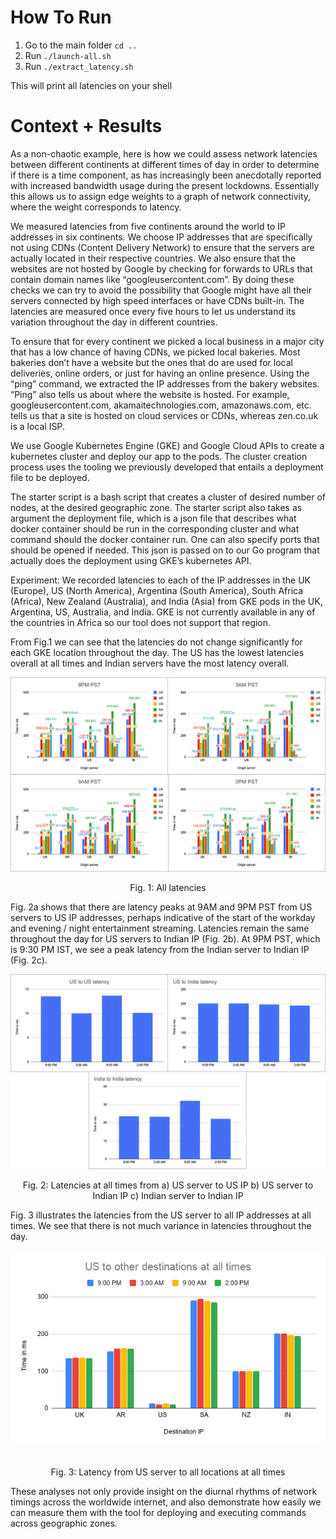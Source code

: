# How To Run
1. Go to the main folder `cd ..`
2. Run `./launch-all.sh`
3. Run `./extract_latency.sh`

This will print all latencies on your shell

# Context + Results

As a non-chaotic example, here is how we could assess network latencies between different continents at different times of day in order to determine if there is a time component, as has increasingly been anecdotally reported with increased bandwidth usage during the present lockdowns. Essentially this allows us to assign edge weights to a graph of network connectivity, where the weight corresponds to latency.

We measured latencies from five continents around the world to IP addresses in six continents. We choose IP addresses that are specifically not using CDNs (Content Delivery Network) to ensure that the servers are actually located in their respective countries. We also ensure that the websites are not hosted by Google by checking for forwards to URLs that contain domain names like “googleusercontent.com”. By doing these checks we can try to avoid the possibility that Google might have all their servers connected by high speed interfaces or have CDNs built-in. The latencies are measured once every five hours to let us understand its variation throughout the day in different countries.

To ensure that for every continent we picked a local business in a major city that has a low chance of having CDNs, we picked local bakeries. Most bakeries don’t have a website but the ones that do are used for local deliveries, online orders, or just for having an online presence. Using the “ping” command, we extracted the IP addresses from the bakery websites. “Ping” also tells us about where the website is hosted. For example, googleusercontent.com, akamaitechnologies.com, amazonaws.com, etc. tells us that a site is hosted on cloud services or CDNs, whereas zen.co.uk is a local ISP. 

We use Google Kubernetes Engine (GKE) and Google Cloud APIs to create a kubernetes cluster and deploy our app to the pods. The cluster creation process uses the tooling we previously developed that entails a deployment file to be deployed.

The starter script is a bash script that creates a cluster of desired number of nodes, at the desired geographic zone. The starter script also takes as argument the deployment file, which is a json file that describes what docker container should be run in the corresponding cluster and what command should the docker container run. One can also specify ports that should be opened if needed. This json is passed on to our Go program that actually does the deployment using GKE’s kubernetes API.

Experiment:
We recorded latencies to each of the IP addresses in the UK (Europe), US (North America), Argentina (South America), South Africa (Africa), New Zealand (Australia), and India (Asia) from GKE pods in the UK, Argentina, US, Australia, and India. GKE is not currently available in any of the countries in Africa so our tool does not support that region.


From Fig.1 we can see that the latencies do not change significantly for each GKE location throughout the day. The US has the lowest latencies overall at all times and Indian servers have the most latency overall.

![All latencies](images/image4.png)
<p align="center"> Fig. 1: All latencies </p>



Fig. 2a shows that there are latency peaks at 9AM and 9PM PST from US servers to US IP addresses, perhaps indicative of the start of the workday and evening / night entertainment streaming. Latencies remain the same throughout the day for US servers to Indian IP (Fig. 2b). At 9PM PST, which is 9:30 PM IST, we see a peak latency from the Indian server to Indian IP (Fig. 2c).


![Various latencies](images/image3.png)
<p align="center">
  Fig. 2: Latencies at all times from a) US server to US IP b) US server to Indian IP c) Indian server to Indian IP
</p>


Fig. 3 illustrates the latencies from the US server to all IP addresses at all times. We see that there is not much variance in latencies throughout the day.

![US latencies](images/image1.png)
<p align="center"> <br> Fig. 3: Latency from US server to all locations at all times </p>


These analyses not only provide insight on the diurnal rhythms of network timings across the worldwide internet, and also demonstrate how easily we can measure them with the tool for deploying and executing commands across geographic zones.

